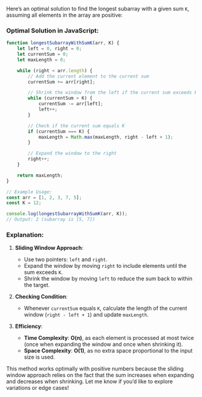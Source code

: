 Here’s an optimal solution to find the longest subarray with a given sum `K`, assuming all elements in the array are positive:

### Optimal Solution in JavaScript:

```javascript
function longestSubarrayWithSumK(arr, K) {
    let left = 0, right = 0;
    let currentSum = 0;
    let maxLength = 0;

    while (right < arr.length) {
        // Add the current element to the current sum
        currentSum += arr[right];

        // Shrink the window from the left if the current sum exceeds K
        while (currentSum > K) {
            currentSum -= arr[left];
            left++;
        }

        // Check if the current sum equals K
        if (currentSum === K) {
            maxLength = Math.max(maxLength, right - left + 1);
        }

        // Expand the window to the right
        right++;
    }

    return maxLength;
}

// Example Usage:
const arr = [1, 2, 3, 7, 5];
const K = 12;

console.log(longestSubarrayWithSumK(arr, K));
// Output: 2 (subarray is [5, 7])
```

### Explanation:
1. **Sliding Window Approach**:
   - Use two pointers: `left` and `right`.
   - Expand the window by moving `right` to include elements until the sum exceeds `K`.
   - Shrink the window by moving `left` to reduce the sum back to within the target.

2. **Checking Condition**:
   - Whenever `currentSum` equals `K`, calculate the length of the current window (`right - left + 1`) and update `maxLength`.

3. **Efficiency**:
   - **Time Complexity**: **O(n)**, as each element is processed at most twice (once when expanding the window and once when shrinking it).
   - **Space Complexity**: **O(1)**, as no extra space proportional to the input size is used.

This method works optimally with positive numbers because the sliding window approach relies on the fact that the sum increases when expanding and decreases when shrinking. Let me know if you’d like to explore variations or edge cases!